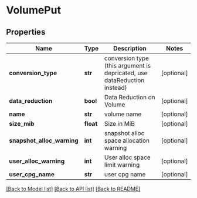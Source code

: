 # VolumePut

## Properties
Name | Type | Description | Notes
------------ | ------------- | ------------- | -------------
**conversion_type** | **str** | conversion type (this argument is depricated, use dataReduction instead) | [optional] 
**data_reduction** | **bool** | Data Reduction on Volume | [optional] 
**name** | **str** | volume name | [optional] 
**size_mib** | **float** | Size in MiB | [optional] 
**snapshot_alloc_warning** | **int** | snapshot alloc space allocation warning | [optional] 
**user_alloc_warning** | **int** | User alloc space limit warning | [optional] 
**user_cpg_name** | **str** | user cpg name | [optional] 

[[Back to Model list]](../README.md#documentation-for-models) [[Back to API list]](../README.md#documentation-for-api-endpoints) [[Back to README]](../README.md)


